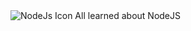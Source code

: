 <img src="https://upload.wikimedia.org/wikipedia/commons/d/d9/Node.js_logo.svg" alt="NodeJs Icon">
All learned about NodeJS
